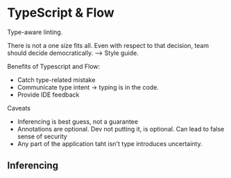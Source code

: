 # TypeScript & Flow

Type-aware linting.

There is not a one size fits all. Even with respect to that decision, team should decide democratically. --> Style guide.

Benefits of Typescript and Flow:
* Catch type-related mistake
* Communicate type intent -> typing is in the code.
* Provide IDE feedback


Caveats
* Inferencing is best guess, not a guarantee
* Annotations are optional. Dev not putting it, is optional. Can lead to false sense of security
* Any part of the application taht isn't type introduces uncertainty.

## Inferencing
